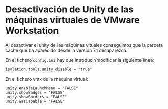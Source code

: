 # Desactivación de Unity de las máquinas virtuales de VMware Workstation

Al desactivar el unity de las máquinas vituales conseguimos que la carpeta cache que ha aparecido desde la versión 7.1 desaparezca.

En el fichero `config.ini` hay que introducir/modificar la siguiente línea:

```
isolation.tools.unity.disable = "true"
```

En el fichero vmx de la máquina virtual:

```
unity.enableLaunchMenu = "FALSE"
unity.showBadges = "FALSE"
unity.showBorders = "FALSE"
unity.wasCapable = "FALSE"
```
